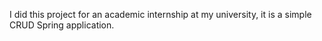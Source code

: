 I did this project for an academic internship at my university, it is a simple CRUD Spring application.
